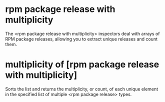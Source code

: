 # rpm package release with multiplicity

The &lt;rpm package release with multiplicity&gt; inspectors deal with arrays of RPM package releases, allowing you to extract unique releases and count them.

# multiplicity of [rpm package release with multiplicity]

Sorts the list and returns the multiplicity, or count, of each unique element in the specified list of multiple &lt;rpm package release&gt; types.
